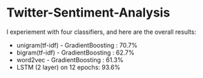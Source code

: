 # Twitter-Sentiment-Analysis

I experiement with four classifiers, and here are the overall results:

- unigram(tf-idf) - GradientBoosting : 70.7%
- bigram(tf-idf) - GradientBoosting : 62.7%
- word2vec - GradientBoosting : 61.3%
- LSTM (2 layer) on 12 epochs: 93.6%



